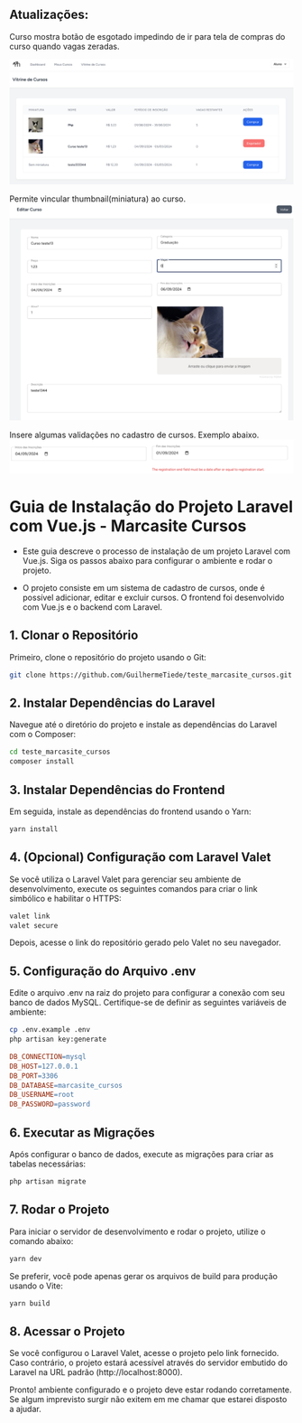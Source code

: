
## Atualizações:
Curso mostra botão de esgotado impedindo de ir para tela de compras do curso quando vagas zeradas.

![img.png](img.png)

Permite vincular thumbnail(miniatura) ao curso.
![img_1.png](img_1.png)

Insere algumas validações no cadastro de cursos. Exemplo abaixo.
![img_2.png](img_2.png)

# Guia de Instalação do Projeto Laravel com Vue.js - Marcasite Cursos 

+ Este guia descreve o processo de instalação de um projeto Laravel com Vue.js. Siga os passos abaixo para configurar o ambiente e rodar o projeto.

+ O projeto consiste em um sistema de cadastro de cursos, onde é possível adicionar, editar e excluir cursos. O frontend foi desenvolvido com Vue.js e o backend com Laravel.

## 1. Clonar o Repositório

Primeiro, clone o repositório do projeto usando o Git:

```bash
git clone https://github.com/GuilhermeTiede/teste_marcasite_cursos.git
```

## 2. Instalar Dependências do Laravel
Navegue até o diretório do projeto e instale as dependências do Laravel com o Composer:

```bash Copiar código
cd teste_marcasite_cursos
composer install
```
## 3. Instalar Dependências do Frontend
Em seguida, instale as dependências do frontend usando o Yarn:

```bash Copiar código
yarn install
```
## 4. (Opcional) Configuração com Laravel Valet
Se você utiliza o Laravel Valet para gerenciar seu ambiente de desenvolvimento, execute os seguintes comandos para criar o link simbólico e habilitar o HTTPS:

```bash Copiar código
valet link
valet secure
```
Depois, acesse o link do repositório gerado pelo Valet no seu navegador.

## 5. Configuração do Arquivo .env
Edite o arquivo .env na raiz do projeto para configurar a conexão com seu banco de dados
MySQL. Certifique-se de definir as seguintes variáveis de ambiente:
```bash Copiar código
cp .env.example .env
php artisan key:generate
```

```makefile Copiar código
DB_CONNECTION=mysql
DB_HOST=127.0.0.1
DB_PORT=3306
DB_DATABASE=marcasite_cursos
DB_USERNAME=root
DB_PASSWORD=password
```

## 6. Executar as Migrações
Após configurar o banco de dados, execute as migrações para criar as tabelas necessárias:

```bash Copiar código
php artisan migrate
```

## 7. Rodar o Projeto
Para iniciar o servidor de desenvolvimento e rodar o projeto, utilize o comando abaixo:

```bash Copiar código
yarn dev
```
Se preferir, você pode apenas gerar os arquivos de build para produção usando o Vite:

```bash Copiar código
yarn build
```
## 8. Acessar o Projeto
Se você configurou o Laravel Valet, acesse o projeto pelo link fornecido. Caso contrário, o projeto estará acessível através do servidor embutido do Laravel na URL padrão (http://localhost:8000).

Pronto! ambiente configurado e o projeto deve estar rodando corretamente.
Se algum imprevisto surgir não exitem em me chamar que estarei disposto a ajudar.


